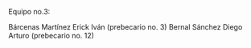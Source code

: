 
Equipo no.3:

Bárcenas Martínez Erick Iván  (prebecario  no. 3)
Bernal Sánchez Diego Arturo (prebecario  no. 12)

